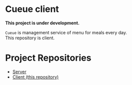 # Cueue client

**This project is under development.**  

`Cueue` is management service of menu for meals every day.  
This repository is client.  

# Project Repositories

- [Server](https://github.com/KazaKago/cueue_server)
- [Client (this repository)](https://github.com/KazaKago/cueue_flutter)
